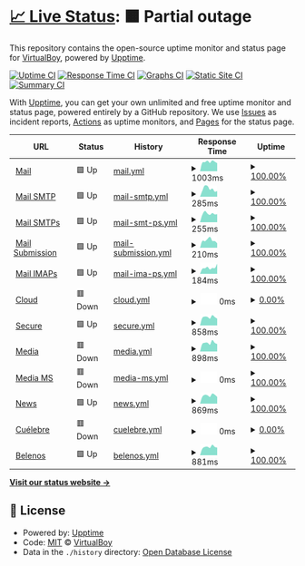 # [📈 Live Status](https://Sasillo.github.io/upptime): <!--live status--> **🟧 Partial outage**

This repository contains the open-source uptime monitor and status page for [VirtualBoy](https://Sasillo.github.io/upptime), powered by [Upptime](https://github.com/upptime/upptime).

[![Uptime CI](https://github.com/Sasillo/upptime/workflows/Uptime%20CI/badge.svg)](https://github.com/Sasillo/upptime/actions?query=workflow%3A%22Uptime+CI%22)
[![Response Time CI](https://github.com/Sasillo/upptime/workflows/Response%20Time%20CI/badge.svg)](https://github.com/Sasillo/upptime/actions?query=workflow%3A%22Response+Time+CI%22)
[![Graphs CI](https://github.com/Sasillo/upptime/workflows/Graphs%20CI/badge.svg)](https://github.com/Sasillo/upptime/actions?query=workflow%3A%22Graphs+CI%22)
[![Static Site CI](https://github.com/Sasillo/upptime/workflows/Static%20Site%20CI/badge.svg)](https://github.com/Sasillo/upptime/actions?query=workflow%3A%22Static+Site+CI%22)
[![Summary CI](https://github.com/Sasillo/upptime/workflows/Summary%20CI/badge.svg)](https://github.com/Sasillo/upptime/actions?query=workflow%3A%22Summary+CI%22)

With [Upptime](https://upptime.js.org), you can get your own unlimited and free uptime monitor and status page, powered entirely by a GitHub repository. We use [Issues](https://github.com/Sasillo/upptime/issues) as incident reports, [Actions](https://github.com/Sasillo/upptime/actions) as uptime monitors, and [Pages](https://Sasillo.github.io/upptime) for the status page.

<!--start: status pages-->
<!-- This summary is generated by Upptime (https://github.com/upptime/upptime) -->
<!-- Do not edit this manually, your changes will be overwritten -->
<!-- prettier-ignore -->
| URL | Status | History | Response Time | Uptime |
| --- | ------ | ------- | ------------- | ------ |
| <img alt="" src="https://icons.duckduckgo.com/ip3/mail.selgaraje.com.ico" height="13"> [Mail](https://mail.selgaraje.com) | 🟩 Up | [mail.yml](https://github.com/Sasillo/upptime/commits/HEAD/history/mail.yml) | <details><summary><img alt="Response time graph" src="./graphs/mail/response-time-week.png" height="20"> 1003ms</summary><br><a href="https://Sasillo.github.io/upptime/history/mail"><img alt="Response time 994" src="https://img.shields.io/endpoint?url=https%3A%2F%2Fraw.githubusercontent.com%2FSasillo%2Fupptime%2FHEAD%2Fapi%2Fmail%2Fresponse-time.json"></a><br><a href="https://Sasillo.github.io/upptime/history/mail"><img alt="24-hour response time 1139" src="https://img.shields.io/endpoint?url=https%3A%2F%2Fraw.githubusercontent.com%2FSasillo%2Fupptime%2FHEAD%2Fapi%2Fmail%2Fresponse-time-day.json"></a><br><a href="https://Sasillo.github.io/upptime/history/mail"><img alt="7-day response time 1003" src="https://img.shields.io/endpoint?url=https%3A%2F%2Fraw.githubusercontent.com%2FSasillo%2Fupptime%2FHEAD%2Fapi%2Fmail%2Fresponse-time-week.json"></a><br><a href="https://Sasillo.github.io/upptime/history/mail"><img alt="30-day response time 1062" src="https://img.shields.io/endpoint?url=https%3A%2F%2Fraw.githubusercontent.com%2FSasillo%2Fupptime%2FHEAD%2Fapi%2Fmail%2Fresponse-time-month.json"></a><br><a href="https://Sasillo.github.io/upptime/history/mail"><img alt="1-year response time 994" src="https://img.shields.io/endpoint?url=https%3A%2F%2Fraw.githubusercontent.com%2FSasillo%2Fupptime%2FHEAD%2Fapi%2Fmail%2Fresponse-time-year.json"></a></details> | <details><summary><a href="https://Sasillo.github.io/upptime/history/mail">100.00%</a></summary><a href="https://Sasillo.github.io/upptime/history/mail"><img alt="All-time uptime 93.14%" src="https://img.shields.io/endpoint?url=https%3A%2F%2Fraw.githubusercontent.com%2FSasillo%2Fupptime%2FHEAD%2Fapi%2Fmail%2Fuptime.json"></a><br><a href="https://Sasillo.github.io/upptime/history/mail"><img alt="24-hour uptime 100.00%" src="https://img.shields.io/endpoint?url=https%3A%2F%2Fraw.githubusercontent.com%2FSasillo%2Fupptime%2FHEAD%2Fapi%2Fmail%2Fuptime-day.json"></a><br><a href="https://Sasillo.github.io/upptime/history/mail"><img alt="7-day uptime 100.00%" src="https://img.shields.io/endpoint?url=https%3A%2F%2Fraw.githubusercontent.com%2FSasillo%2Fupptime%2FHEAD%2Fapi%2Fmail%2Fuptime-week.json"></a><br><a href="https://Sasillo.github.io/upptime/history/mail"><img alt="30-day uptime 99.08%" src="https://img.shields.io/endpoint?url=https%3A%2F%2Fraw.githubusercontent.com%2FSasillo%2Fupptime%2FHEAD%2Fapi%2Fmail%2Fuptime-month.json"></a><br><a href="https://Sasillo.github.io/upptime/history/mail"><img alt="1-year uptime 93.14%" src="https://img.shields.io/endpoint?url=https%3A%2F%2Fraw.githubusercontent.com%2FSasillo%2Fupptime%2FHEAD%2Fapi%2Fmail%2Fuptime-year.json"></a></details>
| <img alt="" src="https://icons.duckduckgo.com/ip3/null.ico" height="13"> [Mail SMTP](mail.selgaraje.com) | 🟩 Up | [mail-smtp.yml](https://github.com/Sasillo/upptime/commits/HEAD/history/mail-smtp.yml) | <details><summary><img alt="Response time graph" src="./graphs/mail-smtp/response-time-week.png" height="20"> 285ms</summary><br><a href="https://Sasillo.github.io/upptime/history/mail-smtp"><img alt="Response time 228" src="https://img.shields.io/endpoint?url=https%3A%2F%2Fraw.githubusercontent.com%2FSasillo%2Fupptime%2FHEAD%2Fapi%2Fmail-smtp%2Fresponse-time.json"></a><br><a href="https://Sasillo.github.io/upptime/history/mail-smtp"><img alt="24-hour response time 334" src="https://img.shields.io/endpoint?url=https%3A%2F%2Fraw.githubusercontent.com%2FSasillo%2Fupptime%2FHEAD%2Fapi%2Fmail-smtp%2Fresponse-time-day.json"></a><br><a href="https://Sasillo.github.io/upptime/history/mail-smtp"><img alt="7-day response time 285" src="https://img.shields.io/endpoint?url=https%3A%2F%2Fraw.githubusercontent.com%2FSasillo%2Fupptime%2FHEAD%2Fapi%2Fmail-smtp%2Fresponse-time-week.json"></a><br><a href="https://Sasillo.github.io/upptime/history/mail-smtp"><img alt="30-day response time 288" src="https://img.shields.io/endpoint?url=https%3A%2F%2Fraw.githubusercontent.com%2FSasillo%2Fupptime%2FHEAD%2Fapi%2Fmail-smtp%2Fresponse-time-month.json"></a><br><a href="https://Sasillo.github.io/upptime/history/mail-smtp"><img alt="1-year response time 228" src="https://img.shields.io/endpoint?url=https%3A%2F%2Fraw.githubusercontent.com%2FSasillo%2Fupptime%2FHEAD%2Fapi%2Fmail-smtp%2Fresponse-time-year.json"></a></details> | <details><summary><a href="https://Sasillo.github.io/upptime/history/mail-smtp">100.00%</a></summary><a href="https://Sasillo.github.io/upptime/history/mail-smtp"><img alt="All-time uptime 100.00%" src="https://img.shields.io/endpoint?url=https%3A%2F%2Fraw.githubusercontent.com%2FSasillo%2Fupptime%2FHEAD%2Fapi%2Fmail-smtp%2Fuptime.json"></a><br><a href="https://Sasillo.github.io/upptime/history/mail-smtp"><img alt="24-hour uptime 100.00%" src="https://img.shields.io/endpoint?url=https%3A%2F%2Fraw.githubusercontent.com%2FSasillo%2Fupptime%2FHEAD%2Fapi%2Fmail-smtp%2Fuptime-day.json"></a><br><a href="https://Sasillo.github.io/upptime/history/mail-smtp"><img alt="7-day uptime 100.00%" src="https://img.shields.io/endpoint?url=https%3A%2F%2Fraw.githubusercontent.com%2FSasillo%2Fupptime%2FHEAD%2Fapi%2Fmail-smtp%2Fuptime-week.json"></a><br><a href="https://Sasillo.github.io/upptime/history/mail-smtp"><img alt="30-day uptime 100.00%" src="https://img.shields.io/endpoint?url=https%3A%2F%2Fraw.githubusercontent.com%2FSasillo%2Fupptime%2FHEAD%2Fapi%2Fmail-smtp%2Fuptime-month.json"></a><br><a href="https://Sasillo.github.io/upptime/history/mail-smtp"><img alt="1-year uptime 100.00%" src="https://img.shields.io/endpoint?url=https%3A%2F%2Fraw.githubusercontent.com%2FSasillo%2Fupptime%2FHEAD%2Fapi%2Fmail-smtp%2Fuptime-year.json"></a></details>
| <img alt="" src="https://icons.duckduckgo.com/ip3/null.ico" height="13"> [Mail SMTPs](mail.selgaraje.com) | 🟩 Up | [mail-smt-ps.yml](https://github.com/Sasillo/upptime/commits/HEAD/history/mail-smt-ps.yml) | <details><summary><img alt="Response time graph" src="./graphs/mail-smt-ps/response-time-week.png" height="20"> 255ms</summary><br><a href="https://Sasillo.github.io/upptime/history/mail-smt-ps"><img alt="Response time 194" src="https://img.shields.io/endpoint?url=https%3A%2F%2Fraw.githubusercontent.com%2FSasillo%2Fupptime%2FHEAD%2Fapi%2Fmail-smt-ps%2Fresponse-time.json"></a><br><a href="https://Sasillo.github.io/upptime/history/mail-smt-ps"><img alt="24-hour response time 202" src="https://img.shields.io/endpoint?url=https%3A%2F%2Fraw.githubusercontent.com%2FSasillo%2Fupptime%2FHEAD%2Fapi%2Fmail-smt-ps%2Fresponse-time-day.json"></a><br><a href="https://Sasillo.github.io/upptime/history/mail-smt-ps"><img alt="7-day response time 255" src="https://img.shields.io/endpoint?url=https%3A%2F%2Fraw.githubusercontent.com%2FSasillo%2Fupptime%2FHEAD%2Fapi%2Fmail-smt-ps%2Fresponse-time-week.json"></a><br><a href="https://Sasillo.github.io/upptime/history/mail-smt-ps"><img alt="30-day response time 243" src="https://img.shields.io/endpoint?url=https%3A%2F%2Fraw.githubusercontent.com%2FSasillo%2Fupptime%2FHEAD%2Fapi%2Fmail-smt-ps%2Fresponse-time-month.json"></a><br><a href="https://Sasillo.github.io/upptime/history/mail-smt-ps"><img alt="1-year response time 194" src="https://img.shields.io/endpoint?url=https%3A%2F%2Fraw.githubusercontent.com%2FSasillo%2Fupptime%2FHEAD%2Fapi%2Fmail-smt-ps%2Fresponse-time-year.json"></a></details> | <details><summary><a href="https://Sasillo.github.io/upptime/history/mail-smt-ps">100.00%</a></summary><a href="https://Sasillo.github.io/upptime/history/mail-smt-ps"><img alt="All-time uptime 100.00%" src="https://img.shields.io/endpoint?url=https%3A%2F%2Fraw.githubusercontent.com%2FSasillo%2Fupptime%2FHEAD%2Fapi%2Fmail-smt-ps%2Fuptime.json"></a><br><a href="https://Sasillo.github.io/upptime/history/mail-smt-ps"><img alt="24-hour uptime 100.00%" src="https://img.shields.io/endpoint?url=https%3A%2F%2Fraw.githubusercontent.com%2FSasillo%2Fupptime%2FHEAD%2Fapi%2Fmail-smt-ps%2Fuptime-day.json"></a><br><a href="https://Sasillo.github.io/upptime/history/mail-smt-ps"><img alt="7-day uptime 100.00%" src="https://img.shields.io/endpoint?url=https%3A%2F%2Fraw.githubusercontent.com%2FSasillo%2Fupptime%2FHEAD%2Fapi%2Fmail-smt-ps%2Fuptime-week.json"></a><br><a href="https://Sasillo.github.io/upptime/history/mail-smt-ps"><img alt="30-day uptime 100.00%" src="https://img.shields.io/endpoint?url=https%3A%2F%2Fraw.githubusercontent.com%2FSasillo%2Fupptime%2FHEAD%2Fapi%2Fmail-smt-ps%2Fuptime-month.json"></a><br><a href="https://Sasillo.github.io/upptime/history/mail-smt-ps"><img alt="1-year uptime 100.00%" src="https://img.shields.io/endpoint?url=https%3A%2F%2Fraw.githubusercontent.com%2FSasillo%2Fupptime%2FHEAD%2Fapi%2Fmail-smt-ps%2Fuptime-year.json"></a></details>
| <img alt="" src="https://icons.duckduckgo.com/ip3/null.ico" height="13"> [Mail Submission](mail.selgaraje.com) | 🟩 Up | [mail-submission.yml](https://github.com/Sasillo/upptime/commits/HEAD/history/mail-submission.yml) | <details><summary><img alt="Response time graph" src="./graphs/mail-submission/response-time-week.png" height="20"> 210ms</summary><br><a href="https://Sasillo.github.io/upptime/history/mail-submission"><img alt="Response time 186" src="https://img.shields.io/endpoint?url=https%3A%2F%2Fraw.githubusercontent.com%2FSasillo%2Fupptime%2FHEAD%2Fapi%2Fmail-submission%2Fresponse-time.json"></a><br><a href="https://Sasillo.github.io/upptime/history/mail-submission"><img alt="24-hour response time 135" src="https://img.shields.io/endpoint?url=https%3A%2F%2Fraw.githubusercontent.com%2FSasillo%2Fupptime%2FHEAD%2Fapi%2Fmail-submission%2Fresponse-time-day.json"></a><br><a href="https://Sasillo.github.io/upptime/history/mail-submission"><img alt="7-day response time 210" src="https://img.shields.io/endpoint?url=https%3A%2F%2Fraw.githubusercontent.com%2FSasillo%2Fupptime%2FHEAD%2Fapi%2Fmail-submission%2Fresponse-time-week.json"></a><br><a href="https://Sasillo.github.io/upptime/history/mail-submission"><img alt="30-day response time 215" src="https://img.shields.io/endpoint?url=https%3A%2F%2Fraw.githubusercontent.com%2FSasillo%2Fupptime%2FHEAD%2Fapi%2Fmail-submission%2Fresponse-time-month.json"></a><br><a href="https://Sasillo.github.io/upptime/history/mail-submission"><img alt="1-year response time 186" src="https://img.shields.io/endpoint?url=https%3A%2F%2Fraw.githubusercontent.com%2FSasillo%2Fupptime%2FHEAD%2Fapi%2Fmail-submission%2Fresponse-time-year.json"></a></details> | <details><summary><a href="https://Sasillo.github.io/upptime/history/mail-submission">100.00%</a></summary><a href="https://Sasillo.github.io/upptime/history/mail-submission"><img alt="All-time uptime 100.00%" src="https://img.shields.io/endpoint?url=https%3A%2F%2Fraw.githubusercontent.com%2FSasillo%2Fupptime%2FHEAD%2Fapi%2Fmail-submission%2Fuptime.json"></a><br><a href="https://Sasillo.github.io/upptime/history/mail-submission"><img alt="24-hour uptime 100.00%" src="https://img.shields.io/endpoint?url=https%3A%2F%2Fraw.githubusercontent.com%2FSasillo%2Fupptime%2FHEAD%2Fapi%2Fmail-submission%2Fuptime-day.json"></a><br><a href="https://Sasillo.github.io/upptime/history/mail-submission"><img alt="7-day uptime 100.00%" src="https://img.shields.io/endpoint?url=https%3A%2F%2Fraw.githubusercontent.com%2FSasillo%2Fupptime%2FHEAD%2Fapi%2Fmail-submission%2Fuptime-week.json"></a><br><a href="https://Sasillo.github.io/upptime/history/mail-submission"><img alt="30-day uptime 100.00%" src="https://img.shields.io/endpoint?url=https%3A%2F%2Fraw.githubusercontent.com%2FSasillo%2Fupptime%2FHEAD%2Fapi%2Fmail-submission%2Fuptime-month.json"></a><br><a href="https://Sasillo.github.io/upptime/history/mail-submission"><img alt="1-year uptime 100.00%" src="https://img.shields.io/endpoint?url=https%3A%2F%2Fraw.githubusercontent.com%2FSasillo%2Fupptime%2FHEAD%2Fapi%2Fmail-submission%2Fuptime-year.json"></a></details>
| <img alt="" src="https://icons.duckduckgo.com/ip3/null.ico" height="13"> [Mail IMAPs](mail.selgaraje.com) | 🟩 Up | [mail-ima-ps.yml](https://github.com/Sasillo/upptime/commits/HEAD/history/mail-ima-ps.yml) | <details><summary><img alt="Response time graph" src="./graphs/mail-ima-ps/response-time-week.png" height="20"> 184ms</summary><br><a href="https://Sasillo.github.io/upptime/history/mail-ima-ps"><img alt="Response time 165" src="https://img.shields.io/endpoint?url=https%3A%2F%2Fraw.githubusercontent.com%2FSasillo%2Fupptime%2FHEAD%2Fapi%2Fmail-ima-ps%2Fresponse-time.json"></a><br><a href="https://Sasillo.github.io/upptime/history/mail-ima-ps"><img alt="24-hour response time 137" src="https://img.shields.io/endpoint?url=https%3A%2F%2Fraw.githubusercontent.com%2FSasillo%2Fupptime%2FHEAD%2Fapi%2Fmail-ima-ps%2Fresponse-time-day.json"></a><br><a href="https://Sasillo.github.io/upptime/history/mail-ima-ps"><img alt="7-day response time 184" src="https://img.shields.io/endpoint?url=https%3A%2F%2Fraw.githubusercontent.com%2FSasillo%2Fupptime%2FHEAD%2Fapi%2Fmail-ima-ps%2Fresponse-time-week.json"></a><br><a href="https://Sasillo.github.io/upptime/history/mail-ima-ps"><img alt="30-day response time 189" src="https://img.shields.io/endpoint?url=https%3A%2F%2Fraw.githubusercontent.com%2FSasillo%2Fupptime%2FHEAD%2Fapi%2Fmail-ima-ps%2Fresponse-time-month.json"></a><br><a href="https://Sasillo.github.io/upptime/history/mail-ima-ps"><img alt="1-year response time 165" src="https://img.shields.io/endpoint?url=https%3A%2F%2Fraw.githubusercontent.com%2FSasillo%2Fupptime%2FHEAD%2Fapi%2Fmail-ima-ps%2Fresponse-time-year.json"></a></details> | <details><summary><a href="https://Sasillo.github.io/upptime/history/mail-ima-ps">100.00%</a></summary><a href="https://Sasillo.github.io/upptime/history/mail-ima-ps"><img alt="All-time uptime 100.00%" src="https://img.shields.io/endpoint?url=https%3A%2F%2Fraw.githubusercontent.com%2FSasillo%2Fupptime%2FHEAD%2Fapi%2Fmail-ima-ps%2Fuptime.json"></a><br><a href="https://Sasillo.github.io/upptime/history/mail-ima-ps"><img alt="24-hour uptime 100.00%" src="https://img.shields.io/endpoint?url=https%3A%2F%2Fraw.githubusercontent.com%2FSasillo%2Fupptime%2FHEAD%2Fapi%2Fmail-ima-ps%2Fuptime-day.json"></a><br><a href="https://Sasillo.github.io/upptime/history/mail-ima-ps"><img alt="7-day uptime 100.00%" src="https://img.shields.io/endpoint?url=https%3A%2F%2Fraw.githubusercontent.com%2FSasillo%2Fupptime%2FHEAD%2Fapi%2Fmail-ima-ps%2Fuptime-week.json"></a><br><a href="https://Sasillo.github.io/upptime/history/mail-ima-ps"><img alt="30-day uptime 100.00%" src="https://img.shields.io/endpoint?url=https%3A%2F%2Fraw.githubusercontent.com%2FSasillo%2Fupptime%2FHEAD%2Fapi%2Fmail-ima-ps%2Fuptime-month.json"></a><br><a href="https://Sasillo.github.io/upptime/history/mail-ima-ps"><img alt="1-year uptime 100.00%" src="https://img.shields.io/endpoint?url=https%3A%2F%2Fraw.githubusercontent.com%2FSasillo%2Fupptime%2FHEAD%2Fapi%2Fmail-ima-ps%2Fuptime-year.json"></a></details>
| <img alt="" src="https://icons.duckduckgo.com/ip3/cloud.selgaraje.com.ico" height="13"> [Cloud](https://cloud.selgaraje.com) | 🟥 Down | [cloud.yml](https://github.com/Sasillo/upptime/commits/HEAD/history/cloud.yml) | <details><summary><img alt="Response time graph" src="./graphs/cloud/response-time-week.png" height="20"> 0ms</summary><br><a href="https://Sasillo.github.io/upptime/history/cloud"><img alt="Response time 1271" src="https://img.shields.io/endpoint?url=https%3A%2F%2Fraw.githubusercontent.com%2FSasillo%2Fupptime%2FHEAD%2Fapi%2Fcloud%2Fresponse-time.json"></a><br><a href="https://Sasillo.github.io/upptime/history/cloud"><img alt="24-hour response time 0" src="https://img.shields.io/endpoint?url=https%3A%2F%2Fraw.githubusercontent.com%2FSasillo%2Fupptime%2FHEAD%2Fapi%2Fcloud%2Fresponse-time-day.json"></a><br><a href="https://Sasillo.github.io/upptime/history/cloud"><img alt="7-day response time 0" src="https://img.shields.io/endpoint?url=https%3A%2F%2Fraw.githubusercontent.com%2FSasillo%2Fupptime%2FHEAD%2Fapi%2Fcloud%2Fresponse-time-week.json"></a><br><a href="https://Sasillo.github.io/upptime/history/cloud"><img alt="30-day response time 1353" src="https://img.shields.io/endpoint?url=https%3A%2F%2Fraw.githubusercontent.com%2FSasillo%2Fupptime%2FHEAD%2Fapi%2Fcloud%2Fresponse-time-month.json"></a><br><a href="https://Sasillo.github.io/upptime/history/cloud"><img alt="1-year response time 1271" src="https://img.shields.io/endpoint?url=https%3A%2F%2Fraw.githubusercontent.com%2FSasillo%2Fupptime%2FHEAD%2Fapi%2Fcloud%2Fresponse-time-year.json"></a></details> | <details><summary><a href="https://Sasillo.github.io/upptime/history/cloud">0.00%</a></summary><a href="https://Sasillo.github.io/upptime/history/cloud"><img alt="All-time uptime 78.21%" src="https://img.shields.io/endpoint?url=https%3A%2F%2Fraw.githubusercontent.com%2FSasillo%2Fupptime%2FHEAD%2Fapi%2Fcloud%2Fuptime.json"></a><br><a href="https://Sasillo.github.io/upptime/history/cloud"><img alt="24-hour uptime 0.00%" src="https://img.shields.io/endpoint?url=https%3A%2F%2Fraw.githubusercontent.com%2FSasillo%2Fupptime%2FHEAD%2Fapi%2Fcloud%2Fuptime-day.json"></a><br><a href="https://Sasillo.github.io/upptime/history/cloud"><img alt="7-day uptime 0.00%" src="https://img.shields.io/endpoint?url=https%3A%2F%2Fraw.githubusercontent.com%2FSasillo%2Fupptime%2FHEAD%2Fapi%2Fcloud%2Fuptime-week.json"></a><br><a href="https://Sasillo.github.io/upptime/history/cloud"><img alt="30-day uptime 42.19%" src="https://img.shields.io/endpoint?url=https%3A%2F%2Fraw.githubusercontent.com%2FSasillo%2Fupptime%2FHEAD%2Fapi%2Fcloud%2Fuptime-month.json"></a><br><a href="https://Sasillo.github.io/upptime/history/cloud"><img alt="1-year uptime 78.21%" src="https://img.shields.io/endpoint?url=https%3A%2F%2Fraw.githubusercontent.com%2FSasillo%2Fupptime%2FHEAD%2Fapi%2Fcloud%2Fuptime-year.json"></a></details>
| <img alt="" src="https://icons.duckduckgo.com/ip3/secure.selgaraje.com.ico" height="13"> [Secure](https://secure.selgaraje.com) | 🟩 Up | [secure.yml](https://github.com/Sasillo/upptime/commits/HEAD/history/secure.yml) | <details><summary><img alt="Response time graph" src="./graphs/secure/response-time-week.png" height="20"> 858ms</summary><br><a href="https://Sasillo.github.io/upptime/history/secure"><img alt="Response time 932" src="https://img.shields.io/endpoint?url=https%3A%2F%2Fraw.githubusercontent.com%2FSasillo%2Fupptime%2FHEAD%2Fapi%2Fsecure%2Fresponse-time.json"></a><br><a href="https://Sasillo.github.io/upptime/history/secure"><img alt="24-hour response time 867" src="https://img.shields.io/endpoint?url=https%3A%2F%2Fraw.githubusercontent.com%2FSasillo%2Fupptime%2FHEAD%2Fapi%2Fsecure%2Fresponse-time-day.json"></a><br><a href="https://Sasillo.github.io/upptime/history/secure"><img alt="7-day response time 858" src="https://img.shields.io/endpoint?url=https%3A%2F%2Fraw.githubusercontent.com%2FSasillo%2Fupptime%2FHEAD%2Fapi%2Fsecure%2Fresponse-time-week.json"></a><br><a href="https://Sasillo.github.io/upptime/history/secure"><img alt="30-day response time 1021" src="https://img.shields.io/endpoint?url=https%3A%2F%2Fraw.githubusercontent.com%2FSasillo%2Fupptime%2FHEAD%2Fapi%2Fsecure%2Fresponse-time-month.json"></a><br><a href="https://Sasillo.github.io/upptime/history/secure"><img alt="1-year response time 932" src="https://img.shields.io/endpoint?url=https%3A%2F%2Fraw.githubusercontent.com%2FSasillo%2Fupptime%2FHEAD%2Fapi%2Fsecure%2Fresponse-time-year.json"></a></details> | <details><summary><a href="https://Sasillo.github.io/upptime/history/secure">100.00%</a></summary><a href="https://Sasillo.github.io/upptime/history/secure"><img alt="All-time uptime 93.11%" src="https://img.shields.io/endpoint?url=https%3A%2F%2Fraw.githubusercontent.com%2FSasillo%2Fupptime%2FHEAD%2Fapi%2Fsecure%2Fuptime.json"></a><br><a href="https://Sasillo.github.io/upptime/history/secure"><img alt="24-hour uptime 100.00%" src="https://img.shields.io/endpoint?url=https%3A%2F%2Fraw.githubusercontent.com%2FSasillo%2Fupptime%2FHEAD%2Fapi%2Fsecure%2Fuptime-day.json"></a><br><a href="https://Sasillo.github.io/upptime/history/secure"><img alt="7-day uptime 100.00%" src="https://img.shields.io/endpoint?url=https%3A%2F%2Fraw.githubusercontent.com%2FSasillo%2Fupptime%2FHEAD%2Fapi%2Fsecure%2Fuptime-week.json"></a><br><a href="https://Sasillo.github.io/upptime/history/secure"><img alt="30-day uptime 98.81%" src="https://img.shields.io/endpoint?url=https%3A%2F%2Fraw.githubusercontent.com%2FSasillo%2Fupptime%2FHEAD%2Fapi%2Fsecure%2Fuptime-month.json"></a><br><a href="https://Sasillo.github.io/upptime/history/secure"><img alt="1-year uptime 93.11%" src="https://img.shields.io/endpoint?url=https%3A%2F%2Fraw.githubusercontent.com%2FSasillo%2Fupptime%2FHEAD%2Fapi%2Fsecure%2Fuptime-year.json"></a></details>
| <img alt="" src="https://icons.duckduckgo.com/ip3/media.selgaraje.com.ico" height="13"> [Media](https://media.selgaraje.com) | 🟥 Down | [media.yml](https://github.com/Sasillo/upptime/commits/HEAD/history/media.yml) | <details><summary><img alt="Response time graph" src="./graphs/media/response-time-week.png" height="20"> 898ms</summary><br><a href="https://Sasillo.github.io/upptime/history/media"><img alt="Response time 876" src="https://img.shields.io/endpoint?url=https%3A%2F%2Fraw.githubusercontent.com%2FSasillo%2Fupptime%2FHEAD%2Fapi%2Fmedia%2Fresponse-time.json"></a><br><a href="https://Sasillo.github.io/upptime/history/media"><img alt="24-hour response time 896" src="https://img.shields.io/endpoint?url=https%3A%2F%2Fraw.githubusercontent.com%2FSasillo%2Fupptime%2FHEAD%2Fapi%2Fmedia%2Fresponse-time-day.json"></a><br><a href="https://Sasillo.github.io/upptime/history/media"><img alt="7-day response time 898" src="https://img.shields.io/endpoint?url=https%3A%2F%2Fraw.githubusercontent.com%2FSasillo%2Fupptime%2FHEAD%2Fapi%2Fmedia%2Fresponse-time-week.json"></a><br><a href="https://Sasillo.github.io/upptime/history/media"><img alt="30-day response time 887" src="https://img.shields.io/endpoint?url=https%3A%2F%2Fraw.githubusercontent.com%2FSasillo%2Fupptime%2FHEAD%2Fapi%2Fmedia%2Fresponse-time-month.json"></a><br><a href="https://Sasillo.github.io/upptime/history/media"><img alt="1-year response time 876" src="https://img.shields.io/endpoint?url=https%3A%2F%2Fraw.githubusercontent.com%2FSasillo%2Fupptime%2FHEAD%2Fapi%2Fmedia%2Fresponse-time-year.json"></a></details> | <details><summary><a href="https://Sasillo.github.io/upptime/history/media">100.00%</a></summary><a href="https://Sasillo.github.io/upptime/history/media"><img alt="All-time uptime 99.99%" src="https://img.shields.io/endpoint?url=https%3A%2F%2Fraw.githubusercontent.com%2FSasillo%2Fupptime%2FHEAD%2Fapi%2Fmedia%2Fuptime.json"></a><br><a href="https://Sasillo.github.io/upptime/history/media"><img alt="24-hour uptime 100.00%" src="https://img.shields.io/endpoint?url=https%3A%2F%2Fraw.githubusercontent.com%2FSasillo%2Fupptime%2FHEAD%2Fapi%2Fmedia%2Fuptime-day.json"></a><br><a href="https://Sasillo.github.io/upptime/history/media"><img alt="7-day uptime 100.00%" src="https://img.shields.io/endpoint?url=https%3A%2F%2Fraw.githubusercontent.com%2FSasillo%2Fupptime%2FHEAD%2Fapi%2Fmedia%2Fuptime-week.json"></a><br><a href="https://Sasillo.github.io/upptime/history/media"><img alt="30-day uptime 100.00%" src="https://img.shields.io/endpoint?url=https%3A%2F%2Fraw.githubusercontent.com%2FSasillo%2Fupptime%2FHEAD%2Fapi%2Fmedia%2Fuptime-month.json"></a><br><a href="https://Sasillo.github.io/upptime/history/media"><img alt="1-year uptime 99.99%" src="https://img.shields.io/endpoint?url=https%3A%2F%2Fraw.githubusercontent.com%2FSasillo%2Fupptime%2FHEAD%2Fapi%2Fmedia%2Fuptime-year.json"></a></details>
| <img alt="" src="https://icons.duckduckgo.com/ip3/null.ico" height="13"> [Media MS](media.selgaraje.com) | 🟥 Down | [media-ms.yml](https://github.com/Sasillo/upptime/commits/HEAD/history/media-ms.yml) | <details><summary><img alt="Response time graph" src="./graphs/media-ms/response-time-week.png" height="20"> 0ms</summary><br><a href="https://Sasillo.github.io/upptime/history/media-ms"><img alt="Response time 0" src="https://img.shields.io/endpoint?url=https%3A%2F%2Fraw.githubusercontent.com%2FSasillo%2Fupptime%2FHEAD%2Fapi%2Fmedia-ms%2Fresponse-time.json"></a><br><a href="https://Sasillo.github.io/upptime/history/media-ms"><img alt="24-hour response time 0" src="https://img.shields.io/endpoint?url=https%3A%2F%2Fraw.githubusercontent.com%2FSasillo%2Fupptime%2FHEAD%2Fapi%2Fmedia-ms%2Fresponse-time-day.json"></a><br><a href="https://Sasillo.github.io/upptime/history/media-ms"><img alt="7-day response time 0" src="https://img.shields.io/endpoint?url=https%3A%2F%2Fraw.githubusercontent.com%2FSasillo%2Fupptime%2FHEAD%2Fapi%2Fmedia-ms%2Fresponse-time-week.json"></a><br><a href="https://Sasillo.github.io/upptime/history/media-ms"><img alt="30-day response time 0" src="https://img.shields.io/endpoint?url=https%3A%2F%2Fraw.githubusercontent.com%2FSasillo%2Fupptime%2FHEAD%2Fapi%2Fmedia-ms%2Fresponse-time-month.json"></a><br><a href="https://Sasillo.github.io/upptime/history/media-ms"><img alt="1-year response time 0" src="https://img.shields.io/endpoint?url=https%3A%2F%2Fraw.githubusercontent.com%2FSasillo%2Fupptime%2FHEAD%2Fapi%2Fmedia-ms%2Fresponse-time-year.json"></a></details> | <details><summary><a href="https://Sasillo.github.io/upptime/history/media-ms">100.00%</a></summary><a href="https://Sasillo.github.io/upptime/history/media-ms"><img alt="All-time uptime 99.99%" src="https://img.shields.io/endpoint?url=https%3A%2F%2Fraw.githubusercontent.com%2FSasillo%2Fupptime%2FHEAD%2Fapi%2Fmedia-ms%2Fuptime.json"></a><br><a href="https://Sasillo.github.io/upptime/history/media-ms"><img alt="24-hour uptime 100.00%" src="https://img.shields.io/endpoint?url=https%3A%2F%2Fraw.githubusercontent.com%2FSasillo%2Fupptime%2FHEAD%2Fapi%2Fmedia-ms%2Fuptime-day.json"></a><br><a href="https://Sasillo.github.io/upptime/history/media-ms"><img alt="7-day uptime 100.00%" src="https://img.shields.io/endpoint?url=https%3A%2F%2Fraw.githubusercontent.com%2FSasillo%2Fupptime%2FHEAD%2Fapi%2Fmedia-ms%2Fuptime-week.json"></a><br><a href="https://Sasillo.github.io/upptime/history/media-ms"><img alt="30-day uptime 100.00%" src="https://img.shields.io/endpoint?url=https%3A%2F%2Fraw.githubusercontent.com%2FSasillo%2Fupptime%2FHEAD%2Fapi%2Fmedia-ms%2Fuptime-month.json"></a><br><a href="https://Sasillo.github.io/upptime/history/media-ms"><img alt="1-year uptime 99.99%" src="https://img.shields.io/endpoint?url=https%3A%2F%2Fraw.githubusercontent.com%2FSasillo%2Fupptime%2FHEAD%2Fapi%2Fmedia-ms%2Fuptime-year.json"></a></details>
| <img alt="" src="https://icons.duckduckgo.com/ip3/news.selgaraje.com.ico" height="13"> [News](https://news.selgaraje.com) | 🟩 Up | [news.yml](https://github.com/Sasillo/upptime/commits/HEAD/history/news.yml) | <details><summary><img alt="Response time graph" src="./graphs/news/response-time-week.png" height="20"> 869ms</summary><br><a href="https://Sasillo.github.io/upptime/history/news"><img alt="Response time 933" src="https://img.shields.io/endpoint?url=https%3A%2F%2Fraw.githubusercontent.com%2FSasillo%2Fupptime%2FHEAD%2Fapi%2Fnews%2Fresponse-time.json"></a><br><a href="https://Sasillo.github.io/upptime/history/news"><img alt="24-hour response time 912" src="https://img.shields.io/endpoint?url=https%3A%2F%2Fraw.githubusercontent.com%2FSasillo%2Fupptime%2FHEAD%2Fapi%2Fnews%2Fresponse-time-day.json"></a><br><a href="https://Sasillo.github.io/upptime/history/news"><img alt="7-day response time 869" src="https://img.shields.io/endpoint?url=https%3A%2F%2Fraw.githubusercontent.com%2FSasillo%2Fupptime%2FHEAD%2Fapi%2Fnews%2Fresponse-time-week.json"></a><br><a href="https://Sasillo.github.io/upptime/history/news"><img alt="30-day response time 879" src="https://img.shields.io/endpoint?url=https%3A%2F%2Fraw.githubusercontent.com%2FSasillo%2Fupptime%2FHEAD%2Fapi%2Fnews%2Fresponse-time-month.json"></a><br><a href="https://Sasillo.github.io/upptime/history/news"><img alt="1-year response time 933" src="https://img.shields.io/endpoint?url=https%3A%2F%2Fraw.githubusercontent.com%2FSasillo%2Fupptime%2FHEAD%2Fapi%2Fnews%2Fresponse-time-year.json"></a></details> | <details><summary><a href="https://Sasillo.github.io/upptime/history/news">100.00%</a></summary><a href="https://Sasillo.github.io/upptime/history/news"><img alt="All-time uptime 93.23%" src="https://img.shields.io/endpoint?url=https%3A%2F%2Fraw.githubusercontent.com%2FSasillo%2Fupptime%2FHEAD%2Fapi%2Fnews%2Fuptime.json"></a><br><a href="https://Sasillo.github.io/upptime/history/news"><img alt="24-hour uptime 100.00%" src="https://img.shields.io/endpoint?url=https%3A%2F%2Fraw.githubusercontent.com%2FSasillo%2Fupptime%2FHEAD%2Fapi%2Fnews%2Fuptime-day.json"></a><br><a href="https://Sasillo.github.io/upptime/history/news"><img alt="7-day uptime 100.00%" src="https://img.shields.io/endpoint?url=https%3A%2F%2Fraw.githubusercontent.com%2FSasillo%2Fupptime%2FHEAD%2Fapi%2Fnews%2Fuptime-week.json"></a><br><a href="https://Sasillo.github.io/upptime/history/news"><img alt="30-day uptime 99.22%" src="https://img.shields.io/endpoint?url=https%3A%2F%2Fraw.githubusercontent.com%2FSasillo%2Fupptime%2FHEAD%2Fapi%2Fnews%2Fuptime-month.json"></a><br><a href="https://Sasillo.github.io/upptime/history/news"><img alt="1-year uptime 93.23%" src="https://img.shields.io/endpoint?url=https%3A%2F%2Fraw.githubusercontent.com%2FSasillo%2Fupptime%2FHEAD%2Fapi%2Fnews%2Fuptime-year.json"></a></details>
| <img alt="" src="https://icons.duckduckgo.com/ip3/cuelebre.selgaraje.com.ico" height="13"> [Cuélebre](https://cuelebre.selgaraje.com) | 🟥 Down | [cuelebre.yml](https://github.com/Sasillo/upptime/commits/HEAD/history/cuelebre.yml) | <details><summary><img alt="Response time graph" src="./graphs/cuelebre/response-time-week.png" height="20"> 0ms</summary><br><a href="https://Sasillo.github.io/upptime/history/cuelebre"><img alt="Response time 1214" src="https://img.shields.io/endpoint?url=https%3A%2F%2Fraw.githubusercontent.com%2FSasillo%2Fupptime%2FHEAD%2Fapi%2Fcuelebre%2Fresponse-time.json"></a><br><a href="https://Sasillo.github.io/upptime/history/cuelebre"><img alt="24-hour response time 0" src="https://img.shields.io/endpoint?url=https%3A%2F%2Fraw.githubusercontent.com%2FSasillo%2Fupptime%2FHEAD%2Fapi%2Fcuelebre%2Fresponse-time-day.json"></a><br><a href="https://Sasillo.github.io/upptime/history/cuelebre"><img alt="7-day response time 0" src="https://img.shields.io/endpoint?url=https%3A%2F%2Fraw.githubusercontent.com%2FSasillo%2Fupptime%2FHEAD%2Fapi%2Fcuelebre%2Fresponse-time-week.json"></a><br><a href="https://Sasillo.github.io/upptime/history/cuelebre"><img alt="30-day response time 1300" src="https://img.shields.io/endpoint?url=https%3A%2F%2Fraw.githubusercontent.com%2FSasillo%2Fupptime%2FHEAD%2Fapi%2Fcuelebre%2Fresponse-time-month.json"></a><br><a href="https://Sasillo.github.io/upptime/history/cuelebre"><img alt="1-year response time 1214" src="https://img.shields.io/endpoint?url=https%3A%2F%2Fraw.githubusercontent.com%2FSasillo%2Fupptime%2FHEAD%2Fapi%2Fcuelebre%2Fresponse-time-year.json"></a></details> | <details><summary><a href="https://Sasillo.github.io/upptime/history/cuelebre">0.00%</a></summary><a href="https://Sasillo.github.io/upptime/history/cuelebre"><img alt="All-time uptime 78.26%" src="https://img.shields.io/endpoint?url=https%3A%2F%2Fraw.githubusercontent.com%2FSasillo%2Fupptime%2FHEAD%2Fapi%2Fcuelebre%2Fuptime.json"></a><br><a href="https://Sasillo.github.io/upptime/history/cuelebre"><img alt="24-hour uptime 0.00%" src="https://img.shields.io/endpoint?url=https%3A%2F%2Fraw.githubusercontent.com%2FSasillo%2Fupptime%2FHEAD%2Fapi%2Fcuelebre%2Fuptime-day.json"></a><br><a href="https://Sasillo.github.io/upptime/history/cuelebre"><img alt="7-day uptime 0.00%" src="https://img.shields.io/endpoint?url=https%3A%2F%2Fraw.githubusercontent.com%2FSasillo%2Fupptime%2FHEAD%2Fapi%2Fcuelebre%2Fuptime-week.json"></a><br><a href="https://Sasillo.github.io/upptime/history/cuelebre"><img alt="30-day uptime 42.38%" src="https://img.shields.io/endpoint?url=https%3A%2F%2Fraw.githubusercontent.com%2FSasillo%2Fupptime%2FHEAD%2Fapi%2Fcuelebre%2Fuptime-month.json"></a><br><a href="https://Sasillo.github.io/upptime/history/cuelebre"><img alt="1-year uptime 78.26%" src="https://img.shields.io/endpoint?url=https%3A%2F%2Fraw.githubusercontent.com%2FSasillo%2Fupptime%2FHEAD%2Fapi%2Fcuelebre%2Fuptime-year.json"></a></details>
| <img alt="" src="https://icons.duckduckgo.com/ip3/belenos.selgaraje.com.ico" height="13"> [Belenos](https://belenos.selgaraje.com) | 🟩 Up | [belenos.yml](https://github.com/Sasillo/upptime/commits/HEAD/history/belenos.yml) | <details><summary><img alt="Response time graph" src="./graphs/belenos/response-time-week.png" height="20"> 881ms</summary><br><a href="https://Sasillo.github.io/upptime/history/belenos"><img alt="Response time 1215" src="https://img.shields.io/endpoint?url=https%3A%2F%2Fraw.githubusercontent.com%2FSasillo%2Fupptime%2FHEAD%2Fapi%2Fbelenos%2Fresponse-time.json"></a><br><a href="https://Sasillo.github.io/upptime/history/belenos"><img alt="24-hour response time 905" src="https://img.shields.io/endpoint?url=https%3A%2F%2Fraw.githubusercontent.com%2FSasillo%2Fupptime%2FHEAD%2Fapi%2Fbelenos%2Fresponse-time-day.json"></a><br><a href="https://Sasillo.github.io/upptime/history/belenos"><img alt="7-day response time 881" src="https://img.shields.io/endpoint?url=https%3A%2F%2Fraw.githubusercontent.com%2FSasillo%2Fupptime%2FHEAD%2Fapi%2Fbelenos%2Fresponse-time-week.json"></a><br><a href="https://Sasillo.github.io/upptime/history/belenos"><img alt="30-day response time 2275" src="https://img.shields.io/endpoint?url=https%3A%2F%2Fraw.githubusercontent.com%2FSasillo%2Fupptime%2FHEAD%2Fapi%2Fbelenos%2Fresponse-time-month.json"></a><br><a href="https://Sasillo.github.io/upptime/history/belenos"><img alt="1-year response time 1215" src="https://img.shields.io/endpoint?url=https%3A%2F%2Fraw.githubusercontent.com%2FSasillo%2Fupptime%2FHEAD%2Fapi%2Fbelenos%2Fresponse-time-year.json"></a></details> | <details><summary><a href="https://Sasillo.github.io/upptime/history/belenos">100.00%</a></summary><a href="https://Sasillo.github.io/upptime/history/belenos"><img alt="All-time uptime 81.75%" src="https://img.shields.io/endpoint?url=https%3A%2F%2Fraw.githubusercontent.com%2FSasillo%2Fupptime%2FHEAD%2Fapi%2Fbelenos%2Fuptime.json"></a><br><a href="https://Sasillo.github.io/upptime/history/belenos"><img alt="24-hour uptime 100.00%" src="https://img.shields.io/endpoint?url=https%3A%2F%2Fraw.githubusercontent.com%2FSasillo%2Fupptime%2FHEAD%2Fapi%2Fbelenos%2Fuptime-day.json"></a><br><a href="https://Sasillo.github.io/upptime/history/belenos"><img alt="7-day uptime 100.00%" src="https://img.shields.io/endpoint?url=https%3A%2F%2Fraw.githubusercontent.com%2FSasillo%2Fupptime%2FHEAD%2Fapi%2Fbelenos%2Fuptime-week.json"></a><br><a href="https://Sasillo.github.io/upptime/history/belenos"><img alt="30-day uptime 55.55%" src="https://img.shields.io/endpoint?url=https%3A%2F%2Fraw.githubusercontent.com%2FSasillo%2Fupptime%2FHEAD%2Fapi%2Fbelenos%2Fuptime-month.json"></a><br><a href="https://Sasillo.github.io/upptime/history/belenos"><img alt="1-year uptime 81.75%" src="https://img.shields.io/endpoint?url=https%3A%2F%2Fraw.githubusercontent.com%2FSasillo%2Fupptime%2FHEAD%2Fapi%2Fbelenos%2Fuptime-year.json"></a></details>

<!--end: status pages-->

[**Visit our status website →**](https://Sasillo.github.io/upptime)

## 📄 License

- Powered by: [Upptime](https://github.com/upptime/upptime)
- Code: [MIT](./LICENSE) © [VirtualBoy](https://Sasillo.github.io/upptime)
- Data in the `./history` directory: [Open Database License](https://opendatacommons.org/licenses/odbl/1-0/)
